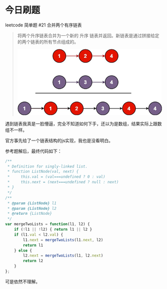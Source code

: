 # 今日刷题

leetcode 简单题 #21 合并两个有序链表

> 将两个升序链表合并为一个新的 升序 链表并返回。新链表是通过拼接给定的两个链表的所有节点组成的。
> 
> ![示例](./images/merge_ex1.jpeg)

遇到链表我真是一脸懵逼，完全不知道如何下手，还以为是数组，结果实际上跟数组不一样。

官方事先给了一个链表结构的js实现，我也是没看明白。

参考题解后，最终代码如下：

```js
/**
 * Definition for singly-linked list.
 * function ListNode(val, next) {
 *     this.val = (val===undefined ? 0 : val)
 *     this.next = (next===undefined ? null : next)
 * }
 */
/**
 * @param {ListNode} l1
 * @param {ListNode} l2
 * @return {ListNode}
 */
var mergeTwoLists = function(l1, l2) {
    if (!l1 || !l2) { return l1 || l2 }
    if (l1.val < l2.val) {
        l1.next = mergeTwoLists(l1.next, l2)
        return l1
    } else {
        l2.next = mergeTwoLists(l1, l2.next)
        return l2
    }
};
```

可是依然不理解。